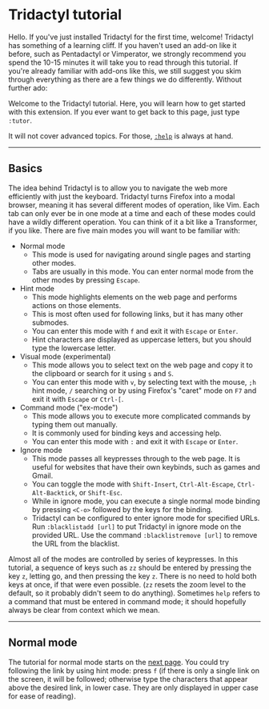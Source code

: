 # Tridactyl tutorial

Hello. If you've just installed Tridactyl for the first time, welcome! Tridactyl has something of a learning cliff. If you haven't used an add-on like it before, such as Pentadactyl or Vimperator, we strongly recommend you spend the 10-15 minutes it will take you to read through this tutorial. If you're already familiar with add-ons like this, we still suggest you skim through everything as there are a few things we do differently. Without further ado:

Welcome to the Tridactyl tutorial. Here, you will learn how to get started with this extension. If you ever want to get back to this page, just type `:tutor`.

It will not cover advanced topics. For those, [`:help`](../docs/modules/_src_excmds_.html) is always at hand.

---

## Basics

The idea behind Tridactyl is to allow you to navigate the web more efficiently with just the keyboard. Tridactyl turns Firefox into a modal browser, meaning it has several different modes of operation, like Vim. Each tab can only ever be in one mode at a time and each of these modes could have a wildly different operation. You can think of it a bit like a Transformer, if you like. There are five main modes you will want to be familiar with:

-   Normal mode
    -   This mode is used for navigating around single pages and starting other modes.
    -   Tabs are usually in this mode. You can enter normal mode from the other modes by pressing `Escape`.
-   Hint mode
    -   This mode highlights elements on the web page and performs actions on those elements.
    -   This is most often used for following links, but it has many other submodes.
    -   You can enter this mode with `f` and exit it with `Escape` or `Enter`.
    -   Hint characters are displayed as uppercase letters, but you should type the lowercase letter.
-   Visual mode (experimental)
    -   This mode allows you to select text on the web page and copy it to the clipboard or search for it using `s` and `S`.
    -   You can enter this mode with `v`, by selecting text with the mouse, `;h` hint mode, `/` searching or by using Firefox's "caret" mode on `F7` and exit it with `Escape` or `Ctrl-[`.
-   Command mode ("ex-mode")
    -   This mode allows you to execute more complicated commands by typing them out manually.
    -   It is commonly used for binding keys and accessing help.
    -   You can enter this mode with `:` and exit it with `Escape` or `Enter`.
-   Ignore mode
    -   This mode passes all keypresses through to the web page. It is useful for websites that have their own keybinds, such as games and Gmail.
    -   You can toggle the mode with `Shift-Insert`, `Ctrl-Alt-Escape`, `Ctrl-Alt-Backtick`, or `Shift-Esc`.
    -   While in ignore mode, you can execute a single normal mode binding by pressing `<C-o>` followed by the keys for the binding.
    -   Tridactyl can be configured to enter ignore mode for specified URLs. Run `:blacklistadd [url]` to put Tridactyl in ignore mode on the provided URL. Use the command `:blacklistremove [url]` to remove the URL from the blacklist.

Almost all of the modes are controlled by series of keypresses. In this tutorial, a sequence of keys such as `zz` should be entered by pressing the key `z`, letting go, and then pressing the key `z`. There is no need to hold both keys at once, if that were even possible. (`zz` resets the zoom level to the default, so it probably didn't seem to do anything). Sometimes `help` refers to a command that must be entered in command mode; it should hopefully always be clear from context which we mean.

---

## Normal mode

The tutorial for normal mode starts on the [next page](./2-normal_mode.html). You could try following the link by using hint mode: press `f` (if there is only a single link on the screen, it will be followed; otherwise type the characters that appear above the desired link, in lower case. They are only displayed in upper case for ease of reading).
